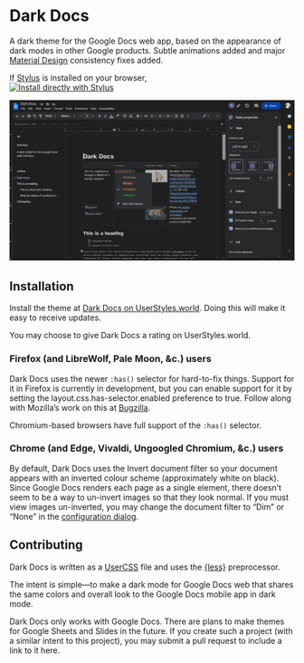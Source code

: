 # Dark Docs
A dark theme for the Google Docs web app, based on the appearance of dark modes in other Google products. Subtle animations added and major [Material Design](https://m3.material.io/) consistency fixes added.

If [Stylus](https://github.com/openstyles/stylus/) is installed on your browser,\
[![Install directly with Stylus](https://img.shields.io/badge/Install%20directly%20with-Stylus-238b8b.svg)](https://userstyles.world/api/style/2597.user.css)

![](https://raw.githubusercontent.com/winghongchan/dark-docs/main/Screenshot%202023-04-28%20at%2016-40-22%20Dark%20Docs.png)

## Installation

Install the theme at [Dark Docs on UserStyles.world](https://userstyles.world/style/2597/dark-docs). Doing this will make it easy to receive updates. 

You may choose to give Dark Docs a rating on UserStyles.world. 

### Firefox (and LibreWolf, Pale Moon, &c.) users
Dark Docs uses the newer `:has()` selector for hard-to-fix things. Support for it in Firefox is currently in development, but you can enable support for it by setting the layout.css.has-selector.enabled preference to true. Follow along with Mozilla’s work on this at [Bugzilla](https://bugzilla.mozilla.org/show_bug.cgi?id=418039). 

Chromium-based browsers have full support of the `:has()` selector. 

### Chrome (and Edge, Vivaldi, Ungoogled Chromium, &c.) users
By default, Dark Docs uses the Invert document filter so your document appears with an inverted colour scheme (approximately white on black). Since Google Docs renders each page as a single <canvas> element, there doesn’t seem to be a way to un-invert images so that they look normal. If you must view images un-inverted, you may change the document filter to “Dim” or “None” in the [configuration dialog](https://github.com/openstyles/stylus/wiki/UserCSS#how-do-i-customize-usercss). 

## Contributing

Dark Docs is written as a [UserCSS](https://github.com/openstyles/stylus/wiki/Writing-UserCSS) file and uses the [{less}](https://lesscss.org/) preprocessor. 

The intent is simple—to make a dark mode for Google Docs web that shares the same colors and overall look to the Google Docs mobile app in dark mode. 

Dark Docs only works with Google Docs. There are plans to make themes for Google Sheets and Slides in the future. If you create such a project (with a similar intent to this project), you may submit a pull request to include a link to it here. 
